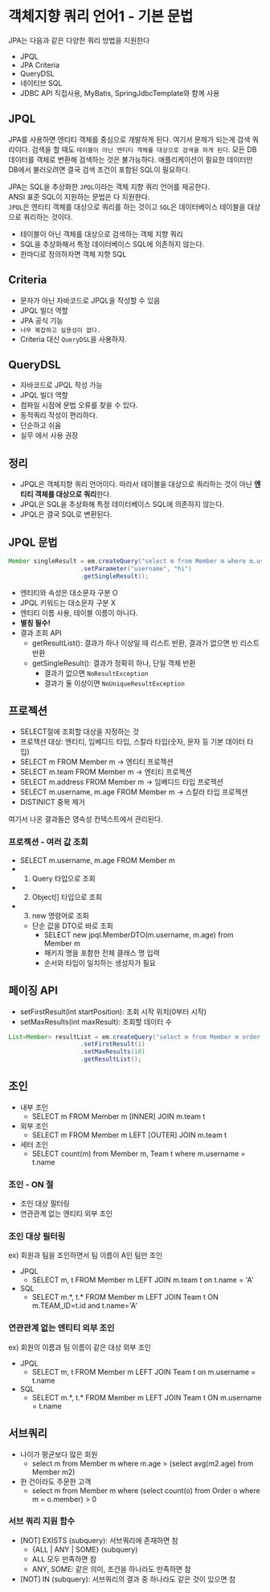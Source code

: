# 객체지향 쿼리 언어1 - 기본 문법
JPA는 다음과 같은 다양한 쿼리 방법을 지원한다
- JPQL
- JPA Criteria
- QueryDSL
- 네이티브 SQL
- JDBC API 직접사용, MyBatis, SpringJdbcTemplate와 함께 사용

## JPQL
JPA를 사용하면 엔티티 객체를 중심으로 개발하게 된다. 여기서 문제가 되는게 검색 쿼리이다. 검색을 할 때도 `테이블이 아닌 엔티티 객체를 대상으로 검색을 하게 된다`. 모든 DB 데이터를 객체로 변환해 검색하는 것은 불가능하다. 애플리케이션이 필요한 데이터만 DB에서 불러오려면 결국 검색 조건이 포함된 SQL이 필요하다.

JPA는 SQL을 추상화한 `JPQL`이라는 객체 지향 쿼리 언어를 제공한다. <br>
ANSI 표준 SQL이 지원하는 문법은 다 지원한다.<br>
`JPQL`은 엔티티 객체를 대상으로 쿼리를 하는 것이고 `SQL`은 데이터베이스 테이블을 대상으로 쿼리하는 것이다.

- 테이블이 아닌 객체를 대상으로 검색하는 객체 지향 쿼리
- SQL을 추상화해서 특정 데이터베이스 SQL에 의존하지 않는다.
- 한마디로 정의하자면 객체 지향 SQL

## Criteria
- 문자가 아닌 자바코드로 JPQL을 작성할 수 있음
- JPQL 빌더 역할
- JPA 공식 기능
- `너무 복잡하고 실용성이 없다.`
- Criteria 대신 `QueryDSL`을 사용하자. 

## QueryDSL
- 자바코드로 JPQL 작성 가능
- JPQL 빌더 역할
- 컴파일 시점에 문법 오류를 찾을 수 있다.
- 동적쿼리 작성이 편리하다.
- 단순하고 쉬움
- 실무 에서 사용 권장

## 정리
- JPQL은 객체지향 쿼리 언어이다. 따라서 테이블을 대상으로 쿼리하는 것이 아닌 **엔티티 객체를 대상으로 쿼리**한다.
- JPQL은 SQL을 추상화해 특정 데이터베이스 SQL에 의존하지 않는다.
- JPQL은 결국 SQL로 변환된다.

## JPQL 문법
~~~java
Member singleResult = em.createQuery("select m from Member m where m.username =:username", Member.class)
                    .setParameter("username", "hi")
                    .getSingleResult();
~~~
- 엔티티와 속성은 대소문자 구분 O
- JPQL 키워드는 대소문자 구분 X
- 엔티티 이름 사용, 테이블 이름이 아니다.
- **별칭 필수!**
- 결과 조회 API
  - getResultList(): 결과가 하나 이상일 때 리스트 반환, 결과가 없으면 빈 리스트 반환
  - getSingleResult(): 결과가 정확히 하나, 단일 객체 반환
    - 결과가 없으면 `NoResultException`
    - 결과가 둘 이상이면 `NoUniqueResultException`

## 프로젝션
- SELECT절에 조회할 대상을 지정하는 것
- 프로잭션 대상: 엔티티, 임베디드 타입, 스칼라 타입(숫자, 문자 등 기본 데이터 타입)
- SELECT m FROM Member m -> 엔티티 프로젝션
- SELECT m.team FROM Member m -> 엔티티 프로젝션
- SELECT m.address FROM Member m -> 임베디드 타입 프로젝션
- SELECT m.username, m.age FROM Member m -> 스칼라 타입 프로젝션
- DISTINICT 중복 제거

여기서 나온 결과들은 영속성 컨텍스트에서 관리된다.

### 프로젝션 - 여러 값 조회
- SELECT m.username, m.age FROM Member m
- 1. Query 타입으로 조회
- 2. Object[] 타입으로 조회
- 3. new 명령어로 조회
  - 단순 값을 DTO로 바로 조회
    - SELECT new jpql.MemberDTO(m.username, m.age) from Member m
    - 패키지 명을 포함한 전체 클래스 명 입력
    - 순서와 타입이 일치하는 생성자가 필요

## 페이징 API
- setFirstResult(int startPosition): 조회 시작 위치(0부터 시작)
- setMaxResults(int maxResult): 조회할 데이터 수
~~~java
List<Member> resultList = em.createQuery("select m from Member m order by m.age desc", Member.class)
                    .setFirstResult(1)
                    .setMaxResults(10)
                    .getResultList();
~~~

## 조인
- 내부 조인
  - SELECT m FROM Member m [INNER] JOIN m.team t
- 외부 조인
  - SELECT m FROM Member m LEFT [OUTER] JOIN m.team t
- 세터 조인
  - SELECT count(m) from Member m, Team t where m.username = t.name

### 조인 - ON 절
- 조인 대상 필터링
- 연관관계 없는 엔티티 외부 조인

### 조인 대상 필터링
ex) 회원과 팀을 조인하면서 팀 이름이 A인 팀만 조인
- JPQL
  - SELECT m, t FROM Member m LEFT JOIN m.team t on t.name = 'A'
- SQL
  - SELECT m.\*, t.\* FROM Member m LEFT JOIN Team t ON m.TEAM_ID=t.id and t.name='A'

### 연관관계 없는 엔티티 외부 조인
ex) 회원의 이름과 팀 이름이 같은 대상 외부 조인
- JPQL
  - SELECT m, t FROM Member m LEFT JOIN Team t on m.username = t.name
- SQL
  - SELECT m.\*, t.\* FROM Member m LEFT JOIN Team t ON m.username = t.name

## 서브쿼리
- 나이가 평균보다 많은 회원
  - select m from Member m where m.age > (select avg(m2.age) from Member m2)
- 한 건이라도 주문한 고객
  - select m from Member m where (select count(o) from Order o where m = o.member) > 0
### 서브 쿼리 지원 함수
- [NOT] EXISTS (subquery): 서브쿼리에 존재하면 참
  - {ALL | ANY | SOME} (subquery)
  - ALL 모두 만족하면 참
  - ANY, SOME: 같은 의미, 조건을 하나라도 만족하면 참
- [NOT] IN (subquery): 서브쿼리의 결과 중 하나라도 같은 것이 있으면 참
